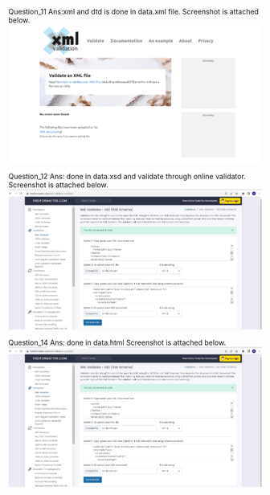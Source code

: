 <!-- Vimal Radadiya -->
Question_11
Ans:xml and dtd is done in data.xml file. Screenshot is attached below.
![image](./Screenshots/question_11_ss.jpg)


Question_12
Ans: done in data.xsd and validate through online validator. Screenshot is attached below.
![image](./Screenshots/question_12_ss.jpg)


Question_14
Ans: done in data.html Screenshot is attached below.
![image](./Screenshots/question_12_ss.jpg)